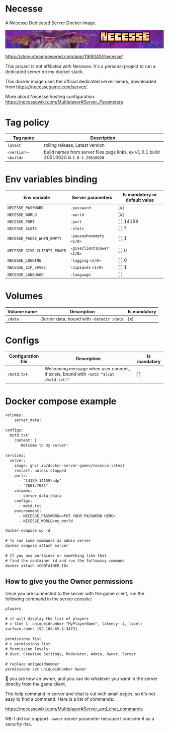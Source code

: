 # Necesse

A Necesse Dedicated Server Docker image.

[![Necesse](media/necesse_banner.png)](https://necessegame.com/)

https://store.steampowered.com/app/1169040/Necesse/

This project is not affiliated with Necesse.
It's a personal project to run a dedicated server on my docker stack.

This docker image uses the official dedicated server binary, downloaded from https://necessegame.com/server/.

More about Necesse hosting configuration: https://necessewiki.com/Multiplayer#Server_Parameters

# Tag policy

| Tag name            | Description                                                                            |
|---------------------|----------------------------------------------------------------------------------------|
| `latest`            | rolling release, Latest version                                                        |
| `<version>-<build>` | build names from server files page links. ex v1.0.1 build 20510020 is `1-0-1-20510020` |

# Env variables binding

| Env variable                 | Server parameters                    | Is mandatory or default value |
|------------------------------|--------------------------------------|-------------------------------|
| `NECESSE_PASSWORD`           | `-password`                          | [x]                           |
| `NECESSE_WORLD`              | `-world`                             | [x]                           |
| `NECESSE_PORT`               | `-port`                              | [ ] 14159                     |
| `NECESSE_SLOTS`              | `-slots`                             | [ ] ?                         |
| `NECESSE_PAUSE_WHEN_EMPTY`   | `-pausewhenempty` `<1/0>`            | [ ] 1                         |
| `NECESSE_GIVE_CLIENTS_POWER` | `-giveclientspower` `<1/0>`          | [ ] 0                         |
| `NECESSE_LOGGING`            | `-logging` `<1/0>`                   | [ ] 0                         |
| `NECESSE_ZIP_SAVES`          | `-zipsaves` `<1/0>`                  | [ ] 1                         |
| `NECESSE_LANGUAGE`           | `-language`                          | [ ]                           |

# Volumes

| Volume name | Description                              | Is mandatory |
|-------------|------------------------------------------|--------------|
| `/data`     | Server data, bound with `-datadir /data` | [x]          |

# Configs

| Configuration file | Description                                                                           | Is mandatory |
|--------------------|---------------------------------------------------------------------------------------|--------------|
| `/motd.txt`        | Welcoming message when user connect, if exists, bound with `-motd "$(cat /motd.txt)"` | [ ]          |

# Docker compose example

```compose
volumes:
    server_data:

configs:
  motd.txt:
    content: |
       Welcome to my server!

services:
  server:
    image: ghcr.io/docker-server-games/necesse:latest
    restart: unless-stopped
    ports:
      - "14159:14159/udp"
      - "7681:7681"
    volumes:
      - server_data:/data
    configs:
      - motd.txt
    environment:
      - NECESSE_PASSWORD=<PUT YOUR PASSWORD HERE>
      - NECESSE_WORLD=my_world
```

```console
docker-compose up -d

# To run some commands as admin server
docker compose attach server

# If you use portainer or something like that
# find the container id and run the following command
docker attach <CONTAINER_ID>
```

## How to give you the Owner permissions

Once you are connected to the server with the game client, run the following command in the server console:

```console
players

# it will display the list of players
# > Slot 1: uniqueidnumber "MyPlayerName", latency: 4, level: surface,conn: 192.168.65.1:34731

permissions list
# > permissions list
# Permission levels:
# User, Creative Settings, Moderator, Admin, Owner, Server

# replace uniqueidnumber
permissions set uniqueidnumber Owner
```

🎉 you are now an owner, and you can do whatever you want in the server directly from the game client.

The help command in server and chat is cut with small pages, so it's not easy to find a command.
Here is a list of commands:

https://necessewiki.com/Multiplayer#Server_and_chat_commands

NB: I did not support `-owner` server parameter because I consider it as a security risk.
